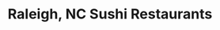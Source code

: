 ---
layout: city
title: Raleigh, NC Sushi Restaurants
permalink: /north-carolina/raleigh/
stateAbbr: NC
stateName: North Carolina
cityName: Raleigh
---